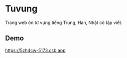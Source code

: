 # Tuvung
Trang web ôn từ vựng tiếng Trung, Hàn, Nhật có tập viết.

## Demo
https://5zh4cw-5173.csb.app
